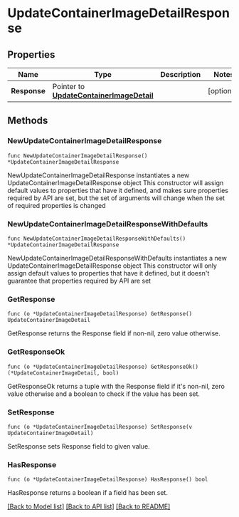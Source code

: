 # UpdateContainerImageDetailResponse

## Properties

Name | Type | Description | Notes
------------ | ------------- | ------------- | -------------
**Response** | Pointer to [**UpdateContainerImageDetail**](UpdateContainerImageDetail.md) |  | [optional] 

## Methods

### NewUpdateContainerImageDetailResponse

`func NewUpdateContainerImageDetailResponse() *UpdateContainerImageDetailResponse`

NewUpdateContainerImageDetailResponse instantiates a new UpdateContainerImageDetailResponse object
This constructor will assign default values to properties that have it defined,
and makes sure properties required by API are set, but the set of arguments
will change when the set of required properties is changed

### NewUpdateContainerImageDetailResponseWithDefaults

`func NewUpdateContainerImageDetailResponseWithDefaults() *UpdateContainerImageDetailResponse`

NewUpdateContainerImageDetailResponseWithDefaults instantiates a new UpdateContainerImageDetailResponse object
This constructor will only assign default values to properties that have it defined,
but it doesn't guarantee that properties required by API are set

### GetResponse

`func (o *UpdateContainerImageDetailResponse) GetResponse() UpdateContainerImageDetail`

GetResponse returns the Response field if non-nil, zero value otherwise.

### GetResponseOk

`func (o *UpdateContainerImageDetailResponse) GetResponseOk() (*UpdateContainerImageDetail, bool)`

GetResponseOk returns a tuple with the Response field if it's non-nil, zero value otherwise
and a boolean to check if the value has been set.

### SetResponse

`func (o *UpdateContainerImageDetailResponse) SetResponse(v UpdateContainerImageDetail)`

SetResponse sets Response field to given value.

### HasResponse

`func (o *UpdateContainerImageDetailResponse) HasResponse() bool`

HasResponse returns a boolean if a field has been set.


[[Back to Model list]](../README.md#documentation-for-models) [[Back to API list]](../README.md#documentation-for-api-endpoints) [[Back to README]](../README.md)


